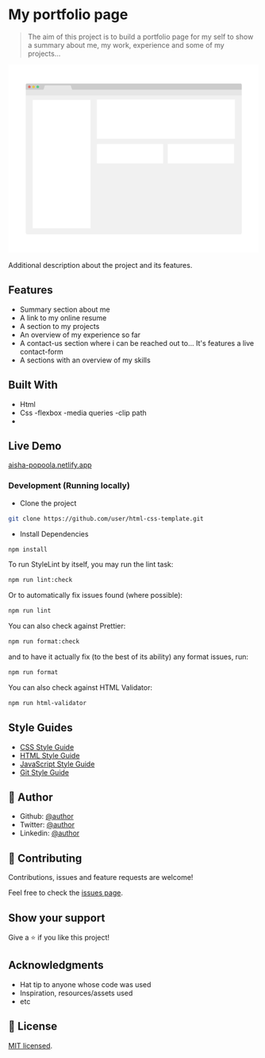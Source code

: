# My portfolio page

> The aim of this project is to build a portfolio page for my self to show a summary about me, my work, experience and some of my projects...

![screenshot](./app_screenshot.png)

Additional description about the project and its features.

## Features

- Summary section about me
- A link to my online resume
- A section to my projects
- An overview of my experience so far
- A contact-us section where i can be reached out to... It's features a live contact-form
- A sections with an overview of my skills

## Built With

- Html
- Css
  -flexbox
  -media queries
  -clip path
-

## Live Demo

[aisha-popoola.netlify.app](https://aisha-popoola.netlify.app/)

### Development (Running locally)

- Clone the project

```bash
git clone https://github.com/user/html-css-template.git

```

- Install Dependencies

```bash
npm install
```

To run StyleLint by itself, you may run the lint task:

```bash
npm run lint:check
```

Or to automatically fix issues found (where possible):

```bash
npm run lint
```

You can also check against Prettier:

```bash
npm run format:check
```

and to have it actually fix (to the best of its ability) any format issues, run:

```bash
npm run format
```

You can also check against HTML Validator:

```bash
npm run html-validator
```

## Style Guides

- [CSS Style Guide](http://udacity.github.io/frontend-nanodegree-styleguide/css.html)
- [HTML Style Guide](http://udacity.github.io/frontend-nanodegree-styleguide/index.html)
- [JavaScript Style Guide](http://udacity.github.io/frontend-nanodegree-styleguide/javascript.html)
- [Git Style Guide](https://udacity.github.io/git-styleguide/)

## 👤 Author

- Github: [@author](https://github.com/aishatpopoola)
- Twitter: [@author](https://twitter./PopoolaAishat)
- Linkedin: [@author](https://www.linkedin.com/in/aishat-popoola/)

## 🤝 Contributing

Contributions, issues and feature requests are welcome!

Feel free to check the [issues page](../../issues).

## Show your support

Give a ⭐️ if you like this project!

## Acknowledgments

- Hat tip to anyone whose code was used
- Inspiration, resources/assets used
- etc

## 📝 License

[MIT licensed](./LICENSE).

